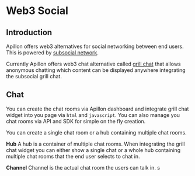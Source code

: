 # Web3 Social

## Introduction

Apillon offers web3 alternatives for social networking between end users. This is powered by [subsocial network](https://subsocial.network/).

Currently Apillon offers web3 chat alternative called [grill chat](https://grillapp.net/c/hot-chats) that allows anonymous chatting which content can be displayed anywhere integrating the subsocial grill chat.

## Chat

You can create the chat rooms via Apillon dashboard and integrate grill chat widget into you page via `html` and `javascript`. You can also manage you chat rooms via API and SDK for simple on the fly creation.

You can create a single chat room or a hub containing multiple chat rooms.

**Hub** A hub is a container of multiple chat rooms. When integrating the grill chat widget you can either show a single chat or a whole hub containing multiple chat rooms that the end user selects to chat in.

**Channel** Channel is the actual chat room the users can talk in. s
